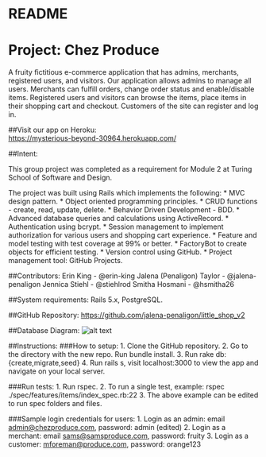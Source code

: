 # README
# Project: Chez Produce

A fruity fictitious e-commerce application that has admins, merchants, registered users, and visitors. Our application allows admins to manage all users.
Merchants can fulfill orders, change order status and enable/disable items.  Registered users and visitors can browse the items, place items in their shopping cart and checkout.
Customers of the site can register and log in.

##Visit our app on Heroku:  
https://mysterious-beyond-30964.herokuapp.com/

##Intent:  

This group project was completed as a requirement for Module 2 at Turing School of Software and Design.

  The project was built using Rails which implements the following:
    * MVC design pattern.
    * Object oriented programming principles.
    * CRUD functions - create, read, update, delete.
    * Behavior Driven Development - BDD.
    * Advanced database queries and calculations using ActiveRecord.
    * Authentication using bcrypt.
    * Session management to implement authorization for various users and shopping cart experience.
    * Feature and model testing with test coverage at 99% or better.
    * FactoryBot to create objects for efficient testing.
    * Version control using GitHub.
    * Project management tool: GitHub Projects.

##Contributors:
              Erin King - @erin-king
              Jalena (Penaligon) Taylor - @jalena-penaligon
              Jennica Stiehl - @stiehlrod
              Smitha Hosmani - @hsmitha26

##System requirements:
Rails 5.x, PostgreSQL.

##GitHub Repository:
https://github.com/jalena-penaligon/little_shop_v2

##Database Diagram:
![alt text](https://files.slack.com/files-pri/T029P2S9M-FHVL77BFH/chezproduce-database.png)

##Instructions:
  ###How to setup:
      1. Clone the GitHub repository.
      2. Go to the directory with the new repo.  Run bundle install.
      3. Run rake db:{create,migrate,seed}
      4. Run rails s, visit localhost:3000 to view the app and navigate on your local server.

  ###Run tests:
        1. Run rspec.
        2. To run a single test, example: rspec ./spec/features/items/index_spec.rb:22
        3. The above example can be edited to run spec folders and files.

  ###Sample login credentials for users:
        1. Login as an admin: email admin@chezproduce.com, password: admin (edited)
        2. Login as a merchant: email sams@samsproduce.com, password: fruity
        3. Login as a customer: mforeman@produce.com, password: orange123
